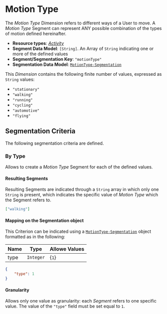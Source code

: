 #  Motion Type

The *Motion Type* Dimension refers to different ways of a User to move.
A *Motion Type* Segment can represent ANY possible combination of the types of motion defined hereinafter.

 - **Resource types**: [*Activity*](/api/reference/resources/resources/platform-created/device-related/activity.md)
 - **Segment Data Model**: `[String]`. An Array of `String` indicating one or more of the defined values
 - **Segment/Segmentation Key**: `"motionType"`
 - **Segmentation Data Model**: [`MotionType-Segmentation`](/api/reference/data-modelsata-models/d-segmentation/motion-type.md)

This *Dimension* contains the following finite number of values, expressed as `String` values:

- `"stationary"` 
- `"walking"`
- `"running"`
- `"cycling"`
- `"automotive"`
- `"flying"`

## Segmentation Criteria

The following segmentation criteria are defined.

### By Type

Allows to create a *Motion Type* Segment for each of the defined values.

#### Resulting Segments

Resulting Segments are indicated through a `String` array in which only one `String` is present, which indicates the specific value of *Motion Type* which the Segment refers to.

```json
["walking"]
```

#### Mapping on the Segmentation object

This Criterion can be indicated using a [`MotionType-Segmentation`](/api/reference/data-modelsata-models/d-segmentation/motion-type.md) object formatted as in the following:

Name    | Type | Allowe Values
--------|----- |--------------
type  | `Integer` | {`1`}

```json
{
    "type": 1
}
```

#### Granularity

Allows only one value as granularity: each *Segment* refers to one specific value. 
The value of the `"type"` field must be set equal to `1`. 
